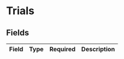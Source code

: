 # Trials


## Fields

| Field       | Type        | Required    | Description |
| ----------- | ----------- | ----------- | ----------- |